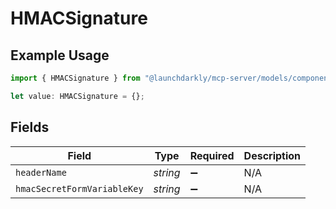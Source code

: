 # HMACSignature

## Example Usage

```typescript
import { HMACSignature } from "@launchdarkly/mcp-server/models/components";

let value: HMACSignature = {};
```

## Fields

| Field                       | Type                        | Required                    | Description                 |
| --------------------------- | --------------------------- | --------------------------- | --------------------------- |
| `headerName`                | *string*                    | :heavy_minus_sign:          | N/A                         |
| `hmacSecretFormVariableKey` | *string*                    | :heavy_minus_sign:          | N/A                         |